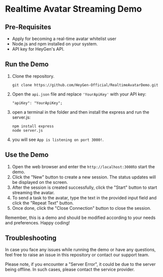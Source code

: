 # Realtime Avatar Streaming Demo

## Pre-Requisites

- Apply for becoming a real-time avatar whitelist user
- Node.js and npm installed on your system.
- API key for HeyGen's API.

## Run the Demo

1. Clone the repository.

   ```
   git clone https://github.com/HeyGen-Official/RealtimeAvatarDemo.git
   ```

2. Open the `api.json` file and replace `'YourApiKey'` with your API key:

   ```
   "apiKey": "YourApiKey";
   ```

3. open a terminal in the folder and then install the express and run the server.js:

   ```
   npm install express
   node server.js
   ```

4. you will see `App is listening on port 3000!`.

## Use the Demo

1. Open the web browser and enter the `http://localhost:3000`to start the demo.
2. Click the "New" button to create a new session. The status updates will be displayed on the screen.
3. After the session is created successfully, click the "Start" button to start streaming the avatar.
4. To send a task to the avatar, type the text in the provided input field and click the "Repeat Text" button.
5. Once done, click the "Close Connection" button to close the session.

Remember, this is a demo and should be modified according to your needs and preferences. Happy coding!

## Troubleshooting

In case you face any issues while running the demo or have any questions, feel free to raise an issue in this repository or contact our support team.

Please note, if you encounter a "Server Error", it could be due to the server being offline. In such cases, please contact the service provider.
